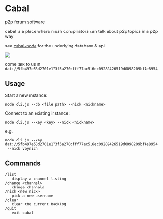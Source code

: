 # Cabal
p2p forum software

cabal is a place where mesh conspirators can talk about p2p topics in a p2p way   

see [cabal-node](https://github.com/cabal-club/cabal-node) for the underlying database & api

![](https://i.cblgh.org/2018-05/2466txd.png)

come talk to us in `dat://5fb497e58d2701e173f5a270dfff77ac516ec09289426519d0098209bf4e8954`
## Usage
Start a new instance:
```
node cli.js --db <file path> --nick <nickname>
```

Connect to an existing instance:
```
node cli.js --key <key> --nick <nickname>
```
e.g.
```
node cli.js --key dat://5fb497e58d2701e173f5a270dfff77ac516ec09289426519d0098209bf4e8954
 --nick voynich

```

## Commands
```
/list 
   display a channel listing
/change <channel> 
   change channels
/nick <new nick>
   pick a new username
/clear
   clear the current backlog
/quit
   exit cabal
```
